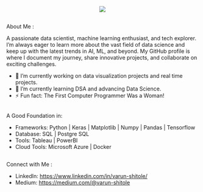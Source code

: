 <p align="center">
  <img src="https://github.com/thompsonemerson/thompsonemerson/raw/master/cover-thompson.png" />
</p>

##
About Me :


A passionate data scientist, machine learning enthusiast, and tech explorer. I’m always eager to learn more about the vast field of data science and keep up with the latest trends in AI, ML, and beyond. My GitHub profile is where I document my journey, share innovative projects, and collaborate on exciting challenges.

- 🔭 I’m currently working on data visualization projects and real time projects.
- 🌱 I’m currently learning DSA and advancing Data Science.
- ⚡ Fun fact: The First Computer Programmer Was a Woman!

##
A Good Foundation in:
- Frameworks: Python | Keras | Matplotlib | Numpy | Pandas | Tensorflow
- Database: SQL | Postgre SQL
- Tools: Tableau | PowerBI
- Cloud Tools: Microsoft Azure | Docker

##
Connect with Me :
- LinkedIn: https://www.linkedin.com/in/varun-shitole/
- Medium: https://medium.com/@varun-shitole
